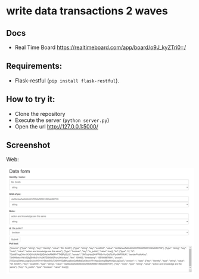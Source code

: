 write data transactions 2 waves
=============================


Docs
--------------
- Real Time Board <https://realtimeboard.com/app/board/o9J_kyZTri0=/>

Requirements:
--------------

- Flask-restful (``pip install flask-restful``).

How to try it:
----------------

- Clone the repository
- Execute the server (``python server.py``)
- Open the url <http://127.0.0.1:5000/>

Screenshot
----------------

Web:

![alt text][dataFill]

[dataFill]:  pics/web.png "Web page screen"

